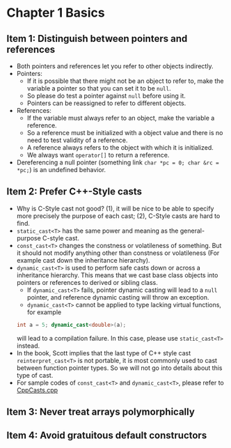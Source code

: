 # Chapter 1 Basics

## Item 1: Distinguish between pointers and references
  * Both pointers and references let you refer to other objects indirectly.
  * Pointers:
    * If it is possible that there might not be an object to refer to, make the variable a pointer so that you can set it to be `null`.
    * So please do test a pointer against `null` before using it.
    * Pointers can be reassigned to refer to different objects.
  * References:
    * If the variable must always refer to an object, make the variable a reference.
    * So a reference must be initialized with a object value and there is no need to test validity of a reference.
    * A reference always refers to the object with which it is initialized.
    * We always want `operator[]` to return a reference.
  * Dereferencing a null pointer (something link `char *pc = 0; char &rc = *pc;`) is an undefined behavior.

## Item 2: Prefer C++-Style casts
  * Why is C-Style cast not good? (1), it will be nice to be able to specify more precisely the purpose of each cast; (2), C-Style casts are hard to find.
  * `static_cast<T>` has the same power and meaning as the general-purpose C-style cast.
  * `const_cast<T>` changes the constness or volatileness of something. But it should not modify anything other than constness or volatileness (For example cast down the inheritance hierarchy).
  * `dynamic_cast<T>` is used to perform safe casts down or across a inheritance hierarchy. This means that we cast base class objects into pointers or references to derived or sibling class.
    * If `dynamic_cast<T>` fails, pointer dynamic casting will lead to a `null` pointer, and reference dynamic casting will throw an exception.
    * `dynamic_cast<T>` cannot be applied to type lacking virtual functions, for example 
    ```C++
    int a = 5; dynamic_cast<double>(a);
    ```
    will lead to a compilation failure. In this case, please use `static_cast<T>` instead.
  * In the book, Scott implies that the last type of C++ style cast `reinterpret_cast<T>` is not portable, it is most commonly used to cast between function pointer types. So we will not go into details about this type of cast.
  * For sample codes of `const_cast<T>` and `dynamic_cast<T>`, please refer to [CppCasts.cpp](./SampleCodes/Chapter1Basic/CppCasts.cpp)

## Item 3: Never treat arrays polymorphically

## Item 4: Avoid gratuitous default constructors
